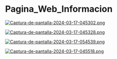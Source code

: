 # Pagina_Web_Informacion

[![Captura-de-pantalla-2024-03-17-045302.png](https://i.postimg.cc/ZnNBsj7x/Captura-de-pantalla-2024-03-17-045302.png)](https://postimg.cc/ZvT5CPhW)

[![Captura-de-pantalla-2024-03-17-045328.png](https://i.postimg.cc/pXZXWgFn/Captura-de-pantalla-2024-03-17-045328.png)](https://postimg.cc/HVrC3v3p)

[![Captura-de-pantalla-2024-03-17-054539.png](https://i.postimg.cc/3x8PHFzK/Captura-de-pantalla-2024-03-17-054539.png)](https://postimg.cc/N5nN6mgV)

[![Captura-de-pantalla-2024-03-17-045518.png](https://i.postimg.cc/vmnJBVNS/Captura-de-pantalla-2024-03-17-045518.png)](https://postimg.cc/GBc7gHrk)
